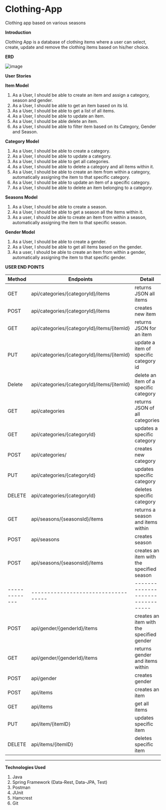 # Clothing-App

Clothing app based on various seasons

**Introduction**

Clothing App is a database of clothing items where a user can select, create, update and remove the clothing items based
on his/her choice.

**ERD**


![image](https://user-images.githubusercontent.com/94148009/148087537-bbdbe690-b8e9-4ab9-96be-272948c2afd5.png)


****User Stories****

**Item Model**

1. As a User, I should be able to create an item and assign a category, season and gender.
2. As a User, I should be able to get an item based on its Id.
3. As a User, I should be able to get a list of all items.
4. As a User, I should be able to update an item.
5. As a User, I should be able delete an item.
6. As a User, I should be able to filter item based on its Category, Gender and Season.

**Category Model**

1. As a User, I should be able to create a category.
2. As a User, I should be able to update a category.
3. As a User, I should be able to get all categories.
4. As a User, I should be able to delete a category and all items within it.
5. As a User, I should be able to create an item from within a category, automatically assigning the item to that specific category.
6. As a User, I should be able to update an item of a specific category.
7. As a User, I should be able to delete an item belonging to a category.

**Seasons Model**

1. As a User, I should be able to create a season.
2. As a User, I should be able to get a season all the items within it.
3. As a user, I should be able to create an item from within a season, automatically assigning the item to that specific season.

**Gender Model**

1. As a User, I should be able to create a gender.
2. As a User, I should be able to get all items based on the gender.
3. As a user, I should be able to create an item from within a gender, automatically assigning the item to that specific gender.



**USER END POINTS**

|     Method    |   Endpoints                                   | Detail                           |
| ------------- | -----------------------------------           |--------------------------------- | 
|       GET     | api/categories/{categoryId}/items             | returns JSON all items           |
|       POST    | api/categories/{categoryId}/items             | creates new item                 |
|       GET     | api/categories/{categoryId}/items/{itemId}    | returns JSON for an item         |
|       PUT     | api/categories/{categoryId}/items/{itemId}    | update a item of specific category id         |
|       Delete  | api/categories/{categoryId}/items/{itemId}    | delete an item of a specific category         |
|       GET     | api/categories                                | returns JSON of all categories   |	
|       GET     | api/categories/{categoryId}                   | updates a specific category      |
|      POST     | api/categories/                               | creates new category             |
|      PUT      | api/categories/{categoryId}                   | updates specific category        |
|      DELETE   | api/categories/{categoryId}                   | deletes specific category        |
|      GET      | api/seasons/{seasonsId}/items                 | returns a season and items within|
|      POST     | api/seasons                                   | creates season                   |
|      POST     | api/seasons/{seasonsId}/items                 | creates an item with the specified season  |
| ------------- | -----------------------------------           |--------------------------------- |
|      POST     | api/gender/{genderId}/items                   | creates an item with the specified gender  |
|      GET      | api/gender/{genderId}/items                   | returns gender and items within  |
|      POST     | api/gender                                    | creates gender                   |
|      POST     | api/items                                     | creates an item                  |
|      GET      | api/items                                     | get all items                    |
|       PUT     | api/item/{itemID}                             | updates specific item            |
|      DELETE   | api/items/{itemID}                            | deletes specific item            |
******
****Technologies Used****
1. Java
2. Spring Framework (Data-Rest, Data-JPA, Test)
3. Postman
4. JUnit
5. Hamcrest
6. Git
